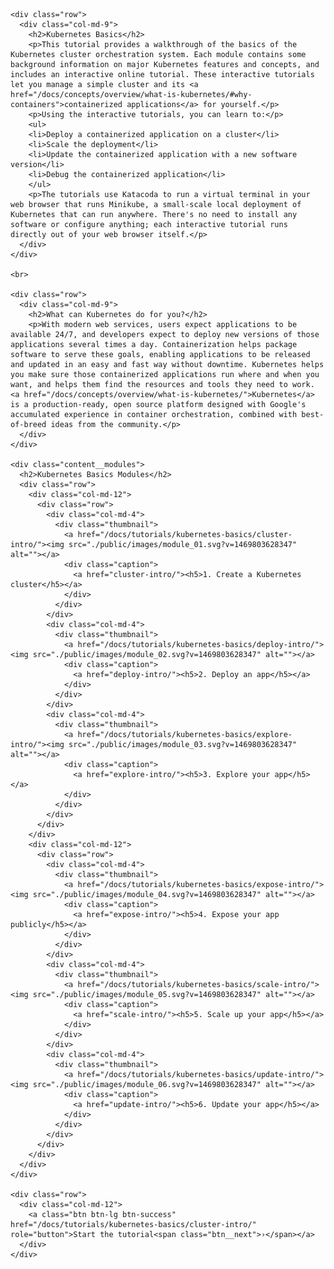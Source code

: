 <html lang="en">

<body>

<link href="./public/css/styles.css" rel="stylesheet">

<div class="layout" id="top">

  <main class="content">

    <div class="row">
      <div class="col-md-9">
        <h2>Kubernetes Basics</h2>
        <p>This tutorial provides a walkthrough of the basics of the Kubernetes cluster orchestration system. Each module contains some background information on major Kubernetes features and concepts, and includes an interactive online tutorial. These interactive tutorials let you manage a simple cluster and its <a href="/docs/concepts/overview/what-is-kubernetes/#why-containers">containerized applications</a> for yourself.</p>
        <p>Using the interactive tutorials, you can learn to:</p>
        <ul>
        <li>Deploy a containerized application on a cluster</li>
        <li>Scale the deployment</li>
        <li>Update the containerized application with a new software version</li>
        <li>Debug the containerized application</li>
        </ul>
        <p>The tutorials use Katacoda to run a virtual terminal in your web browser that runs Minikube, a small-scale local deployment of Kubernetes that can run anywhere. There's no need to install any software or configure anything; each interactive tutorial runs directly out of your web browser itself.</p>
      </div>
    </div>

    <br>

    <div class="row">
      <div class="col-md-9">
        <h2>What can Kubernetes do for you?</h2>
        <p>With modern web services, users expect applications to be available 24/7, and developers expect to deploy new versions of those applications several times a day. Containerization helps package software to serve these goals, enabling applications to be released and updated in an easy and fast way without downtime. Kubernetes helps you make sure those containerized applications run where and when you want, and helps them find the resources and tools they need to work. <a href="/docs/concepts/overview/what-is-kubernetes/">Kubernetes</a> is a production-ready, open source platform designed with Google's accumulated experience in container orchestration, combined with best-of-breed ideas from the community.</p>
      </div>
    </div>

    <div class="content__modules">
      <h2>Kubernetes Basics Modules</h2>
      <div class="row">
        <div class="col-md-12">
          <div class="row">
            <div class="col-md-4">
              <div class="thumbnail">
                <a href="/docs/tutorials/kubernetes-basics/cluster-intro/"><img src="./public/images/module_01.svg?v=1469803628347" alt=""></a>
                <div class="caption">
                  <a href="cluster-intro/"><h5>1. Create a Kubernetes cluster</h5></a>
                </div>
              </div>
            </div>
            <div class="col-md-4">
              <div class="thumbnail">
                <a href="/docs/tutorials/kubernetes-basics/deploy-intro/"><img src="./public/images/module_02.svg?v=1469803628347" alt=""></a>
                <div class="caption">
                  <a href="deploy-intro/"><h5>2. Deploy an app</h5></a>
                </div>
              </div>
            </div>
            <div class="col-md-4">
              <div class="thumbnail">
                <a href="/docs/tutorials/kubernetes-basics/explore-intro/"><img src="./public/images/module_03.svg?v=1469803628347" alt=""></a>
                <div class="caption">
                  <a href="explore-intro/"><h5>3. Explore your app</h5></a>
                </div>
              </div>
            </div>
          </div>
        </div>
        <div class="col-md-12">
          <div class="row">
            <div class="col-md-4">
              <div class="thumbnail">
                <a href="/docs/tutorials/kubernetes-basics/expose-intro/"><img src="./public/images/module_04.svg?v=1469803628347" alt=""></a>
                <div class="caption">
                  <a href="expose-intro/"><h5>4. Expose your app publicly</h5></a>
                </div>
              </div>
            </div>
            <div class="col-md-4">
              <div class="thumbnail">
                <a href="/docs/tutorials/kubernetes-basics/scale-intro/"><img src="./public/images/module_05.svg?v=1469803628347" alt=""></a>
                <div class="caption">
                  <a href="scale-intro/"><h5>5. Scale up your app</h5></a>
                </div>
              </div>
            </div>
            <div class="col-md-4">
              <div class="thumbnail">
                <a href="/docs/tutorials/kubernetes-basics/update-intro/"><img src="./public/images/module_06.svg?v=1469803628347" alt=""></a>
                <div class="caption">
                  <a href="update-intro/"><h5>6. Update your app</h5></a>
                </div>
              </div>
            </div>
          </div>
        </div>
      </div>
    </div>

    <div class="row">
      <div class="col-md-12">
        <a class="btn btn-lg btn-success" href="/docs/tutorials/kubernetes-basics/cluster-intro/" role="button">Start the tutorial<span class="btn__next">›</span></a>
      </div>
    </div>

  </main>

</div>

</body>
</html>
